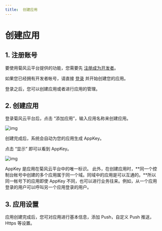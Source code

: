 ```yaml
---
title:  创建应用
---
```

# 创建应用

## 1. 注册账号

要使用菊风云平台提供的功能，您需要先 [注册成为开发者](http://developer.juphoon.com:8088/signup)。

如果您已经拥有开发者帐号，请直接 [登录](http://developer.juphoon.com:8088/signin) 并开始创建您的应用。

登录之后，您可以创建应用或者进行应用的管理。

## 2. 创建应用

登录菊风云平台后，点击 “添加应用”，输入应用名称来创建应用。

![img](http://developer.juphoon.com:8088/style/images/document/index/appcreate1.png)

创建完成后，系统会自动为您的应用生成 AppKey。

点击 “显示” 即可以看到 AppKey。

![img](http://developer.juphoon.com:8088/style/images/document/index/appkey1.png)

AppKey 是应用在菊风云平台中的唯一标识。
此外，在创建应用时，**同一个控制台帐号中创建的多个应用属于同一个域。同域中的应用是可以互通的。**所以同一帐号下的应用即使 AppKey 不同，也可以进行业务往来。例如，从一个应用登录的用户可以呼叫另一个应用登录的用户。

## 3. 应用设置

应用创建完成后，您可对应用进行基本信息，添加 Push，自定义 Push 推送，Https 等设置。
